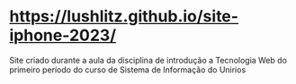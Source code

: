 # https://lushlitz.github.io/site-iphone-2023/
Site criado durante a aula da disciplina de introdução a Tecnologia Web do primeiro período do curso de Sistema de Informação do Unirios
